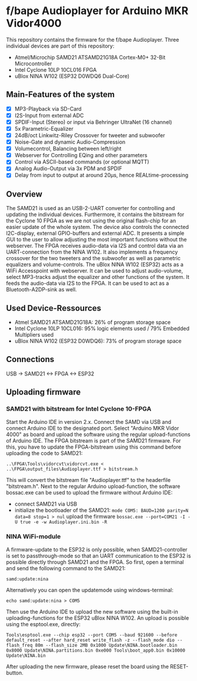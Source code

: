 # f/bape Audioplayer for Arduino MKR Vidor4000
This repository contains the firmware for the f/bape Audioplayer. Three individual devices are part of this repository:

* Atmel/Microchip SAMD21 ATSAMD21G18A Cortex-M0+ 32-Bit Microcontroller
* Intel Cyclone 10LP 10CL016 FPGA
* uBlox NINA W102 (ESP32 D0WDQ6 Dual-Core)

## Main-Features of the system
- [x] MP3-Playback via SD-Card
- [x] I2S-Input from external ADC
- [x] SPDIF-Input (Stereo) or input via Behringer UltraNet (16 channel)
- [x] 5x Parametric-Equalizer
- [x] 24dB/oct Linkwitz-Riley Crossover for tweeter and subwoofer
- [x] Noise-Gate and dynamic Audio-Compression
- [x] Volumecontrol, Balancing between left/right
- [x] Webserver for Controlling EQing and other parameters
- [x] Control via ASCII-based commands (or optional MQTT)
- [x] Analog Audio-Output via 3x PDM and SPDIF
- [x] Delay from input to output at around 20µs, hence REALtime-processing

## Overview
The SAMD21 is used as an USB-2-UART converter for controlling and updating the individual devices. Furthermore, it contains the bitstream for the Cyclone 10 FPGA as we are not using the original flash-chip for an easier update of the whole system. The device also controls the connected I2C-display, external GPIO-buffers and external ADC. It presents a simple GUI to the user to allow adjusting the most important functions without the webserver.
The FPGA receives audio-data via I2S and control data via an UART-connection from the NINA W102. It also implements a frequency crossover for the two tweeters and the subwoofer as well as parametric equalizers and volume-controls.
The uBlox NINA W102 (ESP32) acts as a WiFi Accesspoint with webserver. It can be used to adjust audio-volume, select MP3-tracks adjust the equalizer and other functions of the system. It feeds the audio-data via I2S to the FPGA. It can be used to act as a Bluetooth-A2DP-sink as well.

## Used Device-Ressources
* Atmel SAMD21 ATSAMD21G18A: 26% of program storage space
* Intel Cyclone 10LP 10CL016: 95% logic elements used / 79% Embedded Multipliers used
* uBlox NINA W102 (ESP32 D0WDQ6): 73% of program storage space

## Connections
USB -> SAMD21 <-> FPGA <-> ESP32

## Uploading firmware
### SAMD21 with bitstream for Intel Cyclone 10-FPGA
Start the Arduino IDE in version 2.x. Connect the SAMD via USB and connect Arduino IDE to the designated port. Select "Arduino MKR Vidor 4000" as board and upload the software using the regular upload-functions of Arduino IDE. The FPGA bitstream is part of the SAMD21 firmware. For this, you have to update the FPGA-bitstream using this command before uploading the code to SAMD21:

    ..\FPGA\Tools\vidorcvt\vidorcvt.exe < ..\FPGA\output_files\Audioplayer.ttf > bitstream.h
	
This will convert the bitstream file "Audioplayer.ttf" to the headerfile "bitstream.h".
Next to the regular Arduino upload-function, the software bossac.exe can be used to upload the firmware without Arduino IDE:

* connect SAMD21 via USB
* initialize the bootloader of the SAMD21:
`mode COM5: BAUD=1200 parity=N data=8 stop=1 > nul`
upload the firmware
`bossac.exe --port=COM21 -I -U true -e -w Audioplayer.ini.bin -R`

### NINA WiFi-module
A firmware-update to the ESP32 is only possible, when SAMD21-controller is set to passthrough-mode so that an UART communication to the ESP32 is possible directly through SAMD21 and the FPGA. So first, open a terminal and send the following command to the SAMD21:

    samd:update:nina
Alternatively you can open the updatemode using windows-terminal:

    echo samd:update:nina > COM5
Then use the Arduino IDE to upload the new software using the built-in uploading-functions for the ESP32 uBlox NINA W102. An upload is possible using the esptool.exe, directly:

    Tools\esptool.exe --chip esp32 --port COM5 --baud 921600 --before default_reset --after hard_reset write_flash -z --flash_mode dio --flash_freq 80m --flash_size 2MB 0x1000 Update\NINA.bootloader.bin 0x8000 Update\NINA.partitions.bin 0xe000 Tools\boot_app0.bin 0x10000 Update\NINA.bin
After uploading the new firmware, please reset the board using the RESET-button.
